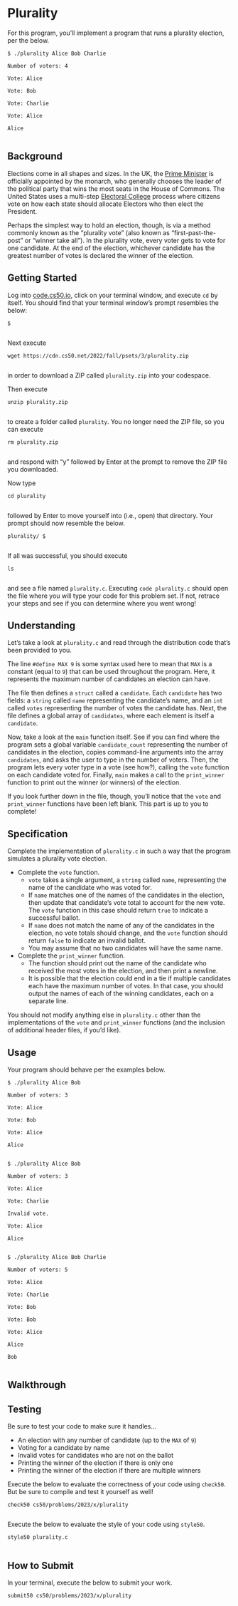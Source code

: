 # Plurality


For this program, you’ll implement a program that runs a plurality election, per the below.



```
$ ./plurality Alice Bob Charlie

Number of voters: 4

Vote: Alice

Vote: Bob

Vote: Charlie

Vote: Alice

Alice


```

## Background


Elections come in all shapes and sizes. In the UK, the [Prime Minister](https://www.parliament.uk/education/about-your-parliament/general-elections/) is officially appointed by the monarch, who generally chooses the leader of the political party that wins the most seats in the House of Commons. The United States uses a multi-step [Electoral College](https://www.archives.gov/federal-register/electoral-college/about.html) process where citizens vote on how each state should allocate Electors who then elect the President.


Perhaps the simplest way to hold an election, though, is via a method commonly known as the “plurality vote” (also known as “first-past-the-post” or “winner take all”). In the plurality vote, every voter gets to vote for one candidate. At the end of the election, whichever candidate has the greatest number of votes is declared the winner of the election.


## Getting Started


Log into [code.cs50.io](https://code.cs50.io/), click on your terminal window, and execute `cd` by itself. You should find that your terminal window’s prompt resembles the below:



```
$


```

Next execute



```
wget https://cdn.cs50.net/2022/fall/psets/3/plurality.zip


```

in order to download a ZIP called `plurality.zip` into your codespace.


Then execute



```
unzip plurality.zip


```

to create a folder called `plurality`. You no longer need the ZIP file, so you can execute



```
rm plurality.zip


```

and respond with “y” followed by Enter at the prompt to remove the ZIP file you downloaded.


Now type



```
cd plurality


```

followed by Enter to move yourself into (i.e., open) that directory. Your prompt should now resemble the below.



```
plurality/ $


```

If all was successful, you should execute



```
ls


```

and see a file named `plurality.c`. Executing `code plurality.c` should open the file where you will type your code for this problem set. If not, retrace your steps and see if you can determine where you went wrong!


## Understanding


Let’s take a look at `plurality.c` and read through the distribution code that’s been provided to you.


The line `#define MAX 9` is some syntax used here to mean that `MAX` is a constant (equal to `9`) that can be used throughout the program. Here, it represents the maximum number of candidates an election can have.


The file then defines a `struct` called a `candidate`. Each `candidate` has two fields: a `string` called `name` representing the candidate’s name, and an `int` called `votes` representing the number of votes the candidate has. Next, the file defines a global array of `candidates`, where each element is itself a `candidate`.


Now, take a look at the `main` function itself. See if you can find where the program sets a global variable `candidate_count` representing the number of candidates in the election, copies command-line arguments into the array `candidates`, and asks the user to type in the number of voters. Then, the program lets every voter type in a vote (see how?), calling the `vote` function on each candidate voted for. Finally, `main` makes a call to the `print_winner` function to print out the winner (or winners) of the election.


If you look further down in the file, though, you’ll notice that the `vote` and `print_winner` functions have been left blank. This part is up to you to complete!


## Specification


Complete the implementation of `plurality.c` in such a way that the program simulates a plurality vote election.


* Complete the `vote` function.
	+ `vote` takes a single argument, a `string` called `name`, representing the name of the candidate who was voted for.
	+ If `name` matches one of the names of the candidates in the election, then update that candidate’s vote total to account for the new vote. The `vote` function in this case should return `true` to indicate a successful ballot.
	+ If `name` does not match the name of any of the candidates in the election, no vote totals should change, and the `vote` function should return `false` to indicate an invalid ballot.
	+ You may assume that no two candidates will have the same name.
* Complete the `print_winner` function.
	+ The function should print out the name of the candidate who received the most votes in the election, and then print a newline.
	+ It is possible that the election could end in a tie if multiple candidates each have the maximum number of votes. In that case, you should output the names of each of the winning candidates, each on a separate line.


You should not modify anything else in `plurality.c` other than the implementations of the `vote` and `print_winner` functions (and the inclusion of additional header files, if you’d like).


## Usage


Your program should behave per the examples below.



```
$ ./plurality Alice Bob

Number of voters: 3

Vote: Alice

Vote: Bob

Vote: Alice

Alice


```


```
$ ./plurality Alice Bob

Number of voters: 3

Vote: Alice

Vote: Charlie

Invalid vote.

Vote: Alice

Alice


```


```
$ ./plurality Alice Bob Charlie

Number of voters: 5

Vote: Alice

Vote: Charlie

Vote: Bob

Vote: Bob

Vote: Alice

Alice

Bob


```

## Walkthrough



## Testing


Be sure to test your code to make sure it handles…


* An election with any number of candidate (up to the `MAX` of `9`)
* Voting for a candidate by name
* Invalid votes for candidates who are not on the ballot
* Printing the winner of the election if there is only one
* Printing the winner of the election if there are multiple winners


Execute the below to evaluate the correctness of your code using `check50`. But be sure to compile and test it yourself as well!



```
check50 cs50/problems/2023/x/plurality


```

Execute the below to evaluate the style of your code using `style50`.



```
style50 plurality.c


```

## How to Submit


In your terminal, execute the below to submit your work.



```
submit50 cs50/problems/2023/x/plurality


```







